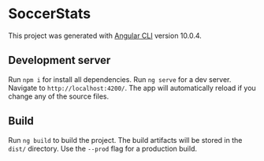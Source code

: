 # SoccerStats

This project was generated with [Angular CLI](https://github.com/angular/angular-cli) version 10.0.4.

## Development server

Run `npm i` for install all dependencies.
Run `ng serve` for a dev server. Navigate to `http://localhost:4200/`. The app will automatically reload if you change any of the source files.

## Build

Run `ng build` to build the project. The build artifacts will be stored in the `dist/` directory. Use the `--prod` flag for a production build.
